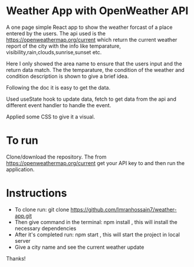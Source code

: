 # Weather App with OpenWeather API

A one page simple React app to show the weather forcast of a place entered by the users. The api used is the https://openweathermap.org/current which return the current weather report of the city with the info like temparature, visibility,rain,clouds,sunrise,sunset etc.

Here I only showed the area name to ensure that the users input and the return data match. The the temparature, the condition of the weather and condition description is shown to give a brief idea.

Following the doc it is easy to get the data.

Used useState hook to update data, fetch to get data from the api and different event handler to handle the event.

Applied some CSS to give it a visual.

# To run

Clone/download the repository. The from https://openweathermap.org/current get your API key to and then run the application.

# Instructions

- To clone run: git clone https://github.com/Imranhossain7/weather-app.git 
- Then give command in the terminal: npm install , this will install the necessary dependencies
- After it's completed run: npm start , this will start the project in local server
- Give a city name and see the current weather update

Thanks!


